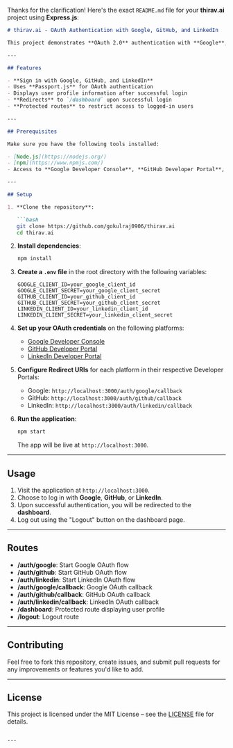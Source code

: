 Thanks for the clarification! Here's the exact `README.md` file for your **thirav.ai** project using **Express.js**:

```markdown
# thirav.ai - OAuth Authentication with Google, GitHub, and LinkedIn

This project demonstrates **OAuth 2.0** authentication with **Google**, **GitHub**, and **LinkedIn** using **Passport.js** in an **Express.js** application. Users can sign in with their Google, GitHub, or LinkedIn accounts, and view their profile information.

---

## Features

- **Sign in with Google, GitHub, and LinkedIn**
- Uses **Passport.js** for OAuth authentication
- Displays user profile information after successful login
- **Redirects** to `/dashboard` upon successful login
- **Protected routes** to restrict access to logged-in users

---

## Prerequisites

Make sure you have the following tools installed:

- [Node.js](https://nodejs.org/)
- [npm](https://www.npmjs.com/)
- Access to **Google Developer Console**, **GitHub Developer Portal**, and **LinkedIn Developer Portal**

---

## Setup

1. **Clone the repository**:

   ```bash
   git clone https://github.com/gokulraj0906/thirav.ai
   cd thirav.ai
   ```

2. **Install dependencies**:

   ```bash
   npm install
   ```

3. **Create a `.env` file** in the root directory with the following variables:

   ```env
   GOOGLE_CLIENT_ID=your_google_client_id
   GOOGLE_CLIENT_SECRET=your_google_client_secret
   GITHUB_CLIENT_ID=your_github_client_id
   GITHUB_CLIENT_SECRET=your_github_client_secret
   LINKEDIN_CLIENT_ID=your_linkedin_client_id
   LINKEDIN_CLIENT_SECRET=your_linkedin_client_secret
   ```

4. **Set up your OAuth credentials** on the following platforms:
   - [Google Developer Console](https://console.cloud.google.com/)
   - [GitHub Developer Portal](https://github.com/settings/applications)
   - [LinkedIn Developer Portal](https://www.linkedin.com/developers/)

5. **Configure Redirect URIs** for each platform in their respective Developer Portals:
   - Google: `http://localhost:3000/auth/google/callback`
   - GitHub: `http://localhost:3000/auth/github/callback`
   - LinkedIn: `http://localhost:3000/auth/linkedin/callback`

6. **Run the application**:

   ```bash
   npm start
   ```

   The app will be live at `http://localhost:3000`.

---

## Usage

1. Visit the application at `http://localhost:3000`.
2. Choose to log in with **Google**, **GitHub**, or **LinkedIn**.
3. Upon successful authentication, you will be redirected to the **dashboard**.
4. Log out using the "Logout" button on the dashboard page.

---

## Routes

- **/auth/google**: Start Google OAuth flow
- **/auth/github**: Start GitHub OAuth flow
- **/auth/linkedin**: Start LinkedIn OAuth flow
- **/auth/google/callback**: Google OAuth callback
- **/auth/github/callback**: GitHub OAuth callback
- **/auth/linkedin/callback**: LinkedIn OAuth callback
- **/dashboard**: Protected route displaying user profile
- **/logout**: Logout route

---

## Contributing

Feel free to fork this repository, create issues, and submit pull requests for any improvements or features you'd like to add.

---

## License

This project is licensed under the MIT License – see the [LICENSE](LICENSE) file for details.
```

---